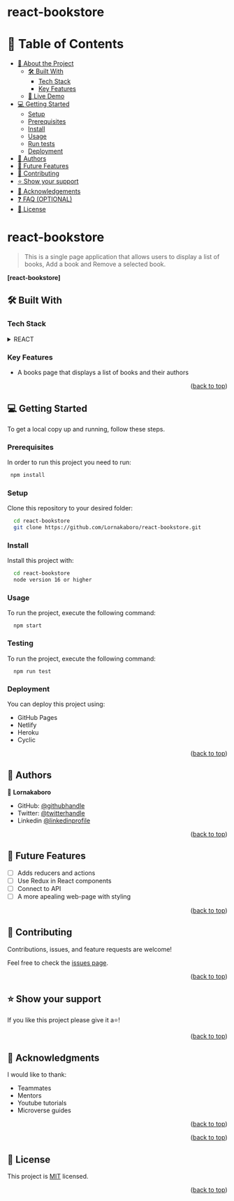 # react-bookstore

<!-- TABLE OF CONTENTS -->

# 📗 Table of Contents

- [📖 About the Project](#about-project)
  - [🛠 Built With](#built-with)
    - [Tech Stack](#tech-stack)
    - [Key Features](#key-features)
  - [🚀 Live Demo](#live-demo)
- [💻 Getting Started](#getting-started)
  - [Setup](#setup)
  - [Prerequisites](#prerequisites)
  - [Install](#install)
  - [Usage](#usage)
  - [Run tests](#run-tests)
  - [Deployment](#triangular_flag_on_post-deployment)
- [👥 Authors](#authors)
- [🔭 Future Features](#future-features)
- [🤝 Contributing](#contributing)
- [⭐️ Show your support](#support)
- [🙏 Acknowledgements](#acknowledgements)
- [❓ FAQ (OPTIONAL)](#faq)
- [📝 License](#license)



<!-- PROJECT DESCRIPTION -->

# react-bookstore<a name="about-project"></a>

>  This is a single page application that allows users to display a list of books, Add a book and Remove a selected book.

**[react-bookstore]** 

## 🛠 Built With <a name="built-with"></a>

### Tech Stack <a name="tech-stack"></a>

<details>
  <summary>REACT</summary>
  <ul>
    <li><a href="#">REACT</a></li>
  </ul>
</details>

<!-- Features -->

### Key Features <a name="key-features"></a>

- A books page that displays a list of books and their authors

<p align="right">(<a href="#readme-top">back to top</a>)</p>


<!-- GETTING STARTED -->

## 💻 Getting Started <a name="getting-started"></a>

To get a local copy up and running, follow these steps.

### Prerequisites

In order to run this project you need to run:


```sh
 npm install
```


### Setup

Clone this repository to your desired folder:


```sh
  cd react-bookstore
  git clone https://github.com/Lornakaboro/react-bookstore.git
```

### Install

Install this project with:



```sh
  cd react-bookstore
  node version 16 or higher
```


### Usage

To run the project, execute the following command:


```
  npm start
```

### Testing

To run the project, execute the following command:

```
  npm run test
```

### Deployment

You can deploy this project using:

- GitHub Pages
- Netlify
- Heroku
- Cyclic

<p align="right">(<a href="#readme-top">back to top</a>)</p>
<!-- AUTHORS -->

## 👥 Authors <a name="authors"></a>

👤 **Lornakaboro**

- GitHub:  [@githubhandle](https://github.com/Lornakaboro)
- Twitter: [@twitterhandle](https://twitter.com/KaboroLorna)
- Linkedin [@linkedinprofile](https://www.linkedin.com/in/lorna-kaboro-23620b242/)
<p align="right">(<a href="#readme-top">back to top</a>)</p>

<!-- FUTURE FEATURES -->

## 🔭 Future Features <a name="future-features"></a>

- [ ]  Adds reducers and actions
- [ ] Use Redux in React components
- [ ] Connect to API
- [ ] A more apealing web-page with styling

<p align="right">(<a href="#readme-top">back to top</a>)</p>

<!-- CONTRIBUTING -->

## 🤝 Contributing <a name="contributing"></a>

Contributions, issues, and feature requests are welcome!

Feel free to check the [issues page](https://github.com/Lornakaboro/nutrition-website/issues).

<p align="right">(<a href="#readme-top">back to top</a>)</p>

<!-- SUPPORT -->

## ⭐️ Show your support <a name="support"></a>

If you like this project please give it a⭐️!

<p align="right">(<a href="#readme-top">back to top</a>)</p>

<!-- ACKNOWLEDGEMENTS -->

## 🙏 Acknowledgments <a name="acknowledgements"></a>

I would like to thank:
- Teammates
- Mentors
- Youtube tutorials
- Microverse guides

<p align="right">(<a href="#readme-top">back to top</a>)</p>

<!-- FAQ (optional) -->

<p align="right">(<a href="#readme-top">back to top</a>)</p>

<!-- LICENSE -->

## 📝 License <a name="license"></a>

This project is [MIT](./LICENSE) licensed.

<p align="right">(<a href="#readme-top">back to top</a>)</p>
